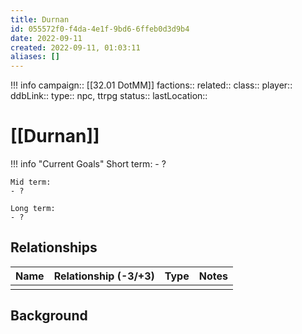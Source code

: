 ```yaml
---
title: Durnan
id: 055572f0-f4da-4e1f-9bd6-6ffeb0d3d9b4
date: 2022-09-11
created: 2022-09-11, 01:03:11
aliases: []
---
```


!!! info
    campaign:: [[32.01 DotMM]]
    factions::
    related::
    class::
    player::
    ddbLink::
    type:: npc, ttrpg
    status::
    lastLocation::

# [[Durnan]]


!!! info "Current Goals"
    Short term:
    - ?
    
    Mid term:
    - ?
    
    Long term:
    - ?

## Relationships

| Name    | Relationship (-3/+3) | Type | Notes  |
| ------- | :------------------: | ---- | ------ |
|         |                      |      |        |  

## Background

